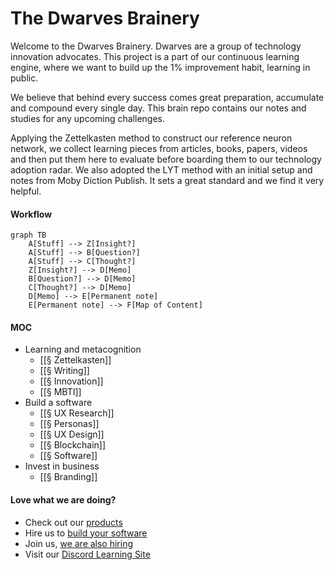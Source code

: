 # The Dwarves Brainery

Welcome to the Dwarves Brainery. Dwarves are a group of technology innovation advocates. This project is a part of our continuous learning engine, where we want to build up the 1% improvement habit, learning in public.

We believe that behind every success comes great preparation, accumulate and compound every single day. This brain repo contains our notes and studies for any upcoming challenges.

Applying the Zettelkasten method to construct our reference neuron network, we collect learning pieces from articles, books, papers, videos and then put them here to evaluate before boarding them to our technology adoption radar. We also adopted the LYT method with an initial setup and notes from Moby Diction Publish. It sets a great standard and we find it very helpful.

#### Workflow

```mermaid
graph TB
	A[Stuff] --> Z[Insight?]
	A[Stuff] --> B[Question?]
	A[Stuff] --> C[Thought?]
	Z[Insight?] --> D[Memo]
	B[Question?] --> D[Memo]
	C[Thought?] --> D[Memo]
	D[Memo] --> E[Permanent note]
	E[Permanent note] --> F[Map of Content]
```

#### MOC

- Learning and metacognition
  - [[§ Zettelkasten]]
  - [[§ Writing]]
  - [[§ Innovation]]
  - [[§ MBTI]]
- Build a software
  - [[§ UX Research]]
  - [[§ Personas]]
  - [[§ UX Design]]
  - [[§ Blockchain]]
  - [[§ Software]]
- Invest in business
  - [[§ Branding]]

#### Love what we are doing?

- Check out our [products](https://superbits.co)
- Hire us to [build your software](https://d.foundation)
- Join us, [we are also hiring](https://github.com/dwarvesf/WeAreHiring)
- Visit our [Discord Learning Site](https://discord.gg/dzNBpNTVEZ)
